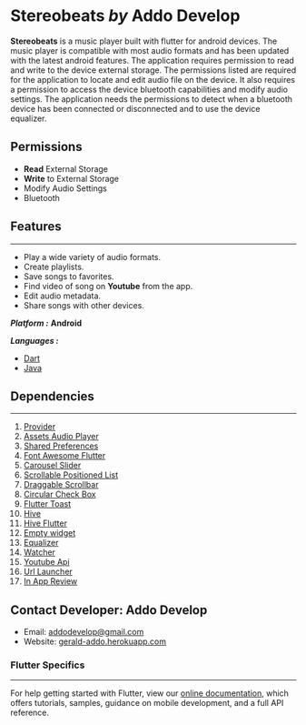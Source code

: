 # Stereobeats *by* __Addo Develop__

__Stereobeats__ is a music player built with flutter for android devices. The music player is compatible with most audio formats and has been updated with the latest android features. The application requires permission to read and write to the device external storage. The permissions listed are required for the application to locate and edit audio file on the device. It also requires a permission to access the device bluetooth capabilities and modify audio settings. The application needs the permissions to detect when a bluetooth device has been connected or disconnected and to use the device equalizer.

## Permissions
* __Read__ External Storage
* __Write__ to External Storage
* Modify Audio Settings
* Bluetooth

## Features
___
* Play a wide variety of audio formats.
* Create playlists.
* Save songs to favorites.
* Find video of song on __Youtube__ from the app.
* Edit audio metadata.
* Share songs with other devices.

__*Platform :*__ __Android__

__*Languages :*__ 
* [Dart](https://dart.dev/guides "Documentation")
* [Java](https://docs.oracle.com/javase/8/docs/ "Documentation")

## Dependencies
---
1. [Provider](https://pub.dev/packages/provider "Documentation: pub.dev")
1. [Assets Audio Player](https://pub.dev/packages/assets_audio_player "Documentation: pub.dev")
1. [Shared Preferences](https://pub.dev/packages/shared_preferences "Documentation: pub.dev")
1. [Font Awesome Flutter](https://pub.dev/packages/font_awesome_flutter "Documentation: pub.dev")
1. [Carousel Slider](https://pub.dev/packages/carousel_slider "Documentation: pub.dev")
1. [Scrollable Positioned List](https://pub.dev/packages/scrollable_positioned_list "Documentation: pub.dev")
1. [Draggable Scrollbar](https://pub.dev/packages/draggable_scrollbar "Documentation: pub.dev")
1. [Circular Check Box](https://pub.dev/packages/circular_check_box "Documentation: pub.dev")
1. [Flutter Toast](https://pub.dev/packages/fluttertoast "Documentation: pub.dev")
1. [Hive](https://docs.hivedb.dev/#/ "Documentation")
1. [Hive Flutter](https://docs.hivedb.dev/#/ "Documentation")
1. [Empty widget](https://pub.dev/packages/empty_widget "Documentation: pub.dev")
1. [Equalizer](https://pub.dev/packages/equalizer "Documentation: pub.dev")
1. [Watcher](https://pub.dev/packages/watcher "Documentation: pub.dev")
1. [Youtube Api](https://pub.dev/packages/youtube_api "Documentation: pub.dev")
1. [Url Launcher](https://pub.dev/packages/url_launcher "Documentation: pub.dev")
1. [In App Review](https://pub.dev/packages/in_app_review "Documentation: pub.dev")

## Contact Developer: Addo Develop
* Email: addodevelop@gmail.com
* Website: [gerald-addo.herokuapp.com](https://gerald-addo.herokuapp.com)

### Flutter Specifics
___
For help getting started with Flutter, view our
[online documentation](https://flutter.dev/docs), which offers tutorials,
samples, guidance on mobile development, and a full API reference.